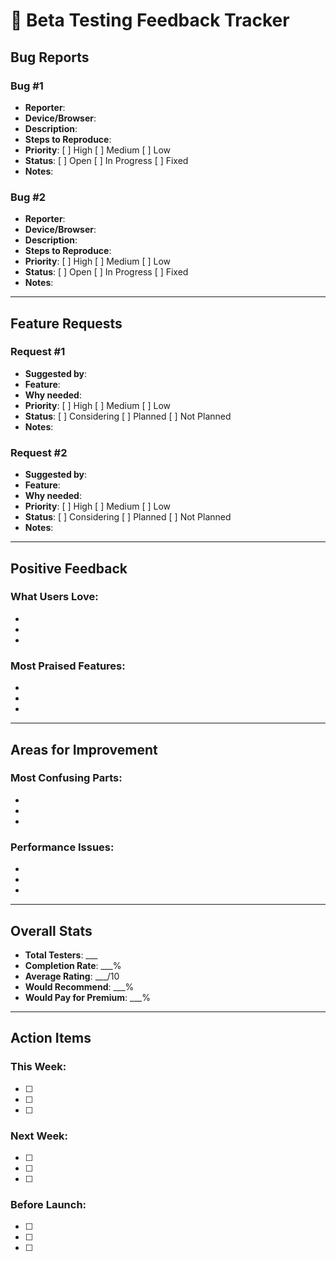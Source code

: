 # 🐛 Beta Testing Feedback Tracker

## Bug Reports

### Bug #1
- **Reporter**: 
- **Device/Browser**: 
- **Description**: 
- **Steps to Reproduce**: 
- **Priority**: [ ] High [ ] Medium [ ] Low
- **Status**: [ ] Open [ ] In Progress [ ] Fixed
- **Notes**: 

### Bug #2
- **Reporter**: 
- **Device/Browser**: 
- **Description**: 
- **Steps to Reproduce**: 
- **Priority**: [ ] High [ ] Medium [ ] Low
- **Status**: [ ] Open [ ] In Progress [ ] Fixed
- **Notes**: 

---

## Feature Requests

### Request #1
- **Suggested by**: 
- **Feature**: 
- **Why needed**: 
- **Priority**: [ ] High [ ] Medium [ ] Low
- **Status**: [ ] Considering [ ] Planned [ ] Not Planned
- **Notes**: 

### Request #2
- **Suggested by**: 
- **Feature**: 
- **Why needed**: 
- **Priority**: [ ] High [ ] Medium [ ] Low
- **Status**: [ ] Considering [ ] Planned [ ] Not Planned
- **Notes**: 

---

## Positive Feedback

### What Users Love:
- 
- 
- 

### Most Praised Features:
- 
- 
- 

---

## Areas for Improvement

### Most Confusing Parts:
- 
- 
- 

### Performance Issues:
- 
- 
- 

---

## Overall Stats

- **Total Testers**: ___
- **Completion Rate**: ___% 
- **Average Rating**: ___/10
- **Would Recommend**: ___% 
- **Would Pay for Premium**: ___%

---

## Action Items

### This Week:
- [ ] 
- [ ] 
- [ ] 

### Next Week:
- [ ] 
- [ ] 
- [ ] 

### Before Launch:
- [ ] 
- [ ] 
- [ ] 